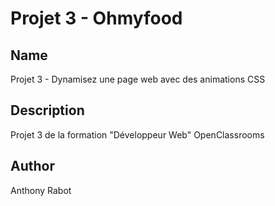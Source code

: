 # Projet 3 - Ohmyfood

## Name
Projet 3 - Dynamisez une page web avec des animations CSS

## Description
Projet 3 de la formation "Développeur Web" OpenClassrooms

## Author
Anthony Rabot
